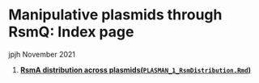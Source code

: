 Manipulative plasmids through RsmQ: Index page
================
jpjh
November 2021

1.  **[RsmA distribution across
    plasmids(`PLASMAN_1_RsmDistribution.Rmd`)](PLASMAN_1_RsmDistribution.md)**
